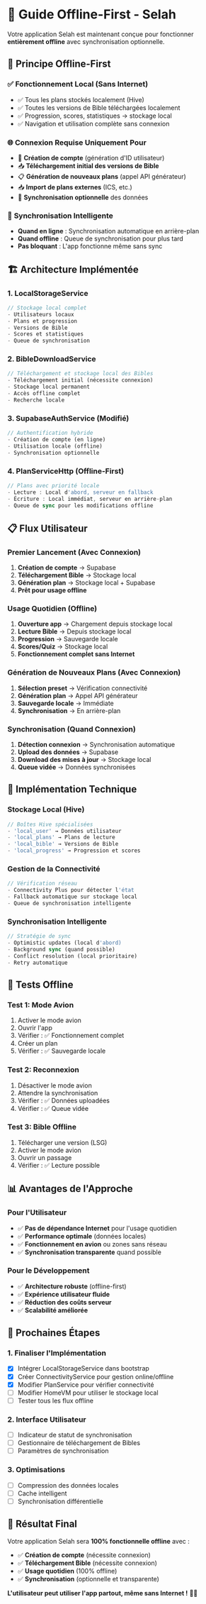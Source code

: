 # 📱 Guide Offline-First - Selah

Votre application Selah est maintenant conçue pour fonctionner **entièrement offline** avec synchronisation optionnelle.

## 🎯 **Principe Offline-First**

### ✅ **Fonctionnement Local (Sans Internet)**
- ✅ Tous les plans stockés localement (Hive)
- ✅ Toutes les versions de Bible téléchargées localement
- ✅ Progression, scores, statistiques → stockage local
- ✅ Navigation et utilisation complète sans connexion

### 🌐 **Connexion Requise Uniquement Pour**
- 🔐 **Création de compte** (génération d'ID utilisateur)
- 📥 **Téléchargement initial des versions de Bible**
- 📋 **Génération de nouveaux plans** (appel API générateur)
- 📥 **Import de plans externes** (ICS, etc.)
- 🔄 **Synchronisation optionnelle** des données

### 🔄 **Synchronisation Intelligente**
- **Quand en ligne** : Synchronisation automatique en arrière-plan
- **Quand offline** : Queue de synchronisation pour plus tard
- **Pas bloquant** : L'app fonctionne même sans sync

## 🏗️ **Architecture Implémentée**

### 1. **LocalStorageService**
```dart
// Stockage local complet
- Utilisateurs locaux
- Plans et progression
- Versions de Bible
- Scores et statistiques
- Queue de synchronisation
```

### 2. **BibleDownloadService**
```dart
// Téléchargement et stockage local des Bibles
- Téléchargement initial (nécessite connexion)
- Stockage local permanent
- Accès offline complet
- Recherche locale
```

### 3. **SupabaseAuthService (Modifié)**
```dart
// Authentification hybride
- Création de compte (en ligne)
- Utilisation locale (offline)
- Synchronisation optionnelle
```

### 4. **PlanServiceHttp (Offline-First)**
```dart
// Plans avec priorité locale
- Lecture : Local d'abord, serveur en fallback
- Écriture : Local immédiat, serveur en arrière-plan
- Queue de sync pour les modifications offline
```

## 📋 **Flux Utilisateur**

### **Premier Lancement (Avec Connexion)**
1. **Création de compte** → Supabase
2. **Téléchargement Bible** → Stockage local
3. **Génération plan** → Stockage local + Supabase
4. **Prêt pour usage offline**

### **Usage Quotidien (Offline)**
1. **Ouverture app** → Chargement depuis stockage local
2. **Lecture Bible** → Depuis stockage local
3. **Progression** → Sauvegarde locale
4. **Scores/Quiz** → Stockage local
5. **Fonctionnement complet sans Internet**

### **Génération de Nouveaux Plans (Avec Connexion)**
1. **Sélection preset** → Vérification connectivité
2. **Génération plan** → Appel API générateur
3. **Sauvegarde locale** → Immédiate
4. **Synchronisation** → En arrière-plan

### **Synchronisation (Quand Connexion)**
1. **Détection connexion** → Synchronisation automatique
2. **Upload des données** → Supabase
3. **Download des mises à jour** → Stockage local
4. **Queue vidée** → Données synchronisées

## 🔧 **Implémentation Technique**

### **Stockage Local (Hive)**
```dart
// Boîtes Hive spécialisées
- 'local_user' → Données utilisateur
- 'local_plans' → Plans de lecture
- 'local_bible' → Versions de Bible
- 'local_progress' → Progression et scores
```

### **Gestion de la Connectivité**
```dart
// Vérification réseau
- Connectivity Plus pour détecter l'état
- Fallback automatique sur stockage local
- Queue de synchronisation intelligente
```

### **Synchronisation Intelligente**
```dart
// Stratégie de sync
- Optimistic updates (local d'abord)
- Background sync (quand possible)
- Conflict resolution (local prioritaire)
- Retry automatique
```

## 🧪 **Tests Offline**

### **Test 1: Mode Avion**
1. Activer le mode avion
2. Ouvrir l'app
3. Vérifier : ✅ Fonctionnement complet
4. Créer un plan
5. Vérifier : ✅ Sauvegarde locale

### **Test 2: Reconnexion**
1. Désactiver le mode avion
2. Attendre la synchronisation
3. Vérifier : ✅ Données uploadées
4. Vérifier : ✅ Queue vidée

### **Test 3: Bible Offline**
1. Télécharger une version (LSG)
2. Activer le mode avion
3. Ouvrir un passage
4. Vérifier : ✅ Lecture possible

## 📊 **Avantages de l'Approche**

### **Pour l'Utilisateur**
- ✅ **Pas de dépendance Internet** pour l'usage quotidien
- ✅ **Performance optimale** (données locales)
- ✅ **Fonctionnement en avion** ou zones sans réseau
- ✅ **Synchronisation transparente** quand possible

### **Pour le Développement**
- ✅ **Architecture robuste** (offline-first)
- ✅ **Expérience utilisateur fluide**
- ✅ **Réduction des coûts serveur**
- ✅ **Scalabilité améliorée**

## 🚀 **Prochaines Étapes**

### **1. Finaliser l'Implémentation**
- [x] Intégrer LocalStorageService dans bootstrap
- [x] Créer ConnectivityService pour gestion online/offline
- [x] Modifier PlanService pour vérifier connectivité
- [ ] Modifier HomeVM pour utiliser le stockage local
- [ ] Tester tous les flux offline

### **2. Interface Utilisateur**
- [ ] Indicateur de statut de synchronisation
- [ ] Gestionnaire de téléchargement de Bibles
- [ ] Paramètres de synchronisation

### **3. Optimisations**
- [ ] Compression des données locales
- [ ] Cache intelligent
- [ ] Synchronisation différentielle

## 🎉 **Résultat Final**

Votre application Selah sera **100% fonctionnelle offline** avec :
- ✅ **Création de compte** (nécessite connexion)
- ✅ **Téléchargement Bible** (nécessite connexion)
- ✅ **Usage quotidien** (100% offline)
- ✅ **Synchronisation** (optionnelle et transparente)

**L'utilisateur peut utiliser l'app partout, même sans Internet !** 📱✨
